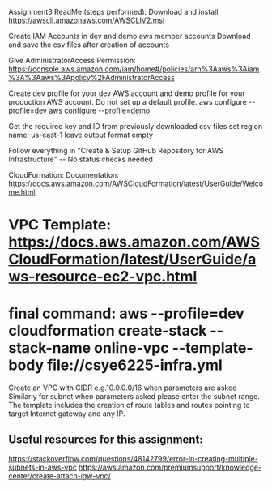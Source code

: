 Assignment3 ReadMe (steps performed):
Download and install: https://awscli.amazonaws.com/AWSCLIV2.msi

Create IAM Accounts in dev and demo aws member accounts
Download and save the csv files after creation of accounts

Give AdministratorAccess Permission: 
https://console.aws.amazon.com/iam/home#/policies/arn%3Aaws%3Aiam%3A%3Aaws%3Apolicy%2FAdministratorAccess


Create dev profile for your dev AWS account and demo profile for your production AWS account. Do not set up a default profile.
aws configure --profile=dev
aws configure --profile=demo

Get the required key and ID from previously downloaded csv files
set region name: us-east-1
leave output format empty

Follow everything in "Create & Setup GitHub Repository for AWS Infrastructure"
-- No status checks needed


CloudFormation:
Documentation: https://docs.aws.amazon.com/AWSCloudFormation/latest/UserGuide/Welcome.html

VPC Template:
https://docs.aws.amazon.com/AWSCloudFormation/latest/UserGuide/aws-resource-ec2-vpc.html
=================
final command:
aws --profile=dev cloudformation create-stack --stack-name online-vpc --template-body file://csye6225-infra.yml
=================
Create an VPC with CIDR e.g.10.0.0.0/16 when parameters are asked
Similarly for subnet when parameters asked please enter the subnet range.
The template includes the creation of route tables and routes pointing to target Internet gateway and any IP.


Useful resources for this assignment:
------------------------
https://stackoverflow.com/questions/48142799/error-in-creating-multiple-subnets-in-aws-vpc
https://aws.amazon.com/premiumsupport/knowledge-center/create-attach-igw-vpc/

